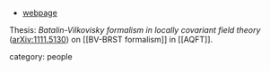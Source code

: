 
* [webpage](http://rejzner.com/)

Thesis: _Batalin-Vilkovisky formalism in locally covariant field theory_ ([arXiv:1111.5130](http://arxiv.org/abs/1111.5130)) on [[BV-BRST formalism]] in [[AQFT]].

category: people